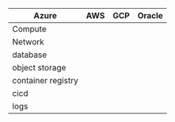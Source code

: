 
|  Azure|AWS  |GCP  |Oracle  |
|--|--|--|--|
|Compute  |  |  |  |
|Network  |  |  |  |
|database  |  |  |  |
|object storage  |  |  |  |
|container registry  |  |  |  |
|cicd  |  |  |  |
|logs  |  |  |  |


